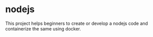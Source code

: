# nodejs

This project helps beginners to create or develop a nodejs code and containerize the same using docker.
